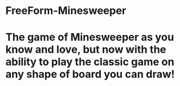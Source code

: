 # FreeForm-Minesweeper
# The game of Minesweeper as you know and love, but now with the ability to play the classic game on any shape of board you can draw!
